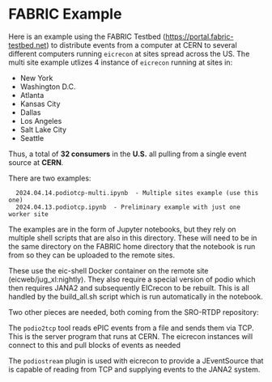 # FABRIC Example

Here is an example using the FABRIC Testbed (https://portal.fabric-testbed.net) to distribute events from a computer at CERN to several different computers running `eicrecon` at sites spread across the US. The multi site example utlizes 4 instance of `eicrecon` running at sites in:

* New York
* Washington D.C.
* Atlanta
* Kansas City
* Dallas
* Los Angeles
* Salt Lake City
* Seattle

Thus, a total of **32 consumers** in the **U.S.** all pulling from a single event source at **CERN**.

There are two examples:

~~~
  2024.04.14.podiotcp-multi.ipynb  - Multiple sites example (use this one)
  2024.04.13.podiotcp.ipynb  - Preliminary example with just one worker site 
~~~

The examples are in the form of Jupyter notebooks, but they rely on multiple shell scripts that are also in this directory. These will need to be in the same directory on the FABRIC home directory that the notebook is run from so they can be uploaded to the remote sites.

These use the eic-shell Docker container on the remote site (eicweb/jug_xl:nightly). They also require a special version of podio which then requires JANA2 and subsequently EICrecon to be rebuilt. This is all handled by the build_all.sh script which is run automatically in the notebook.

Two other pieces are needed, both coming from the SRO-RTDP repository: 

The `podio2tcp` tool reads ePIC events from a file and sends them via TCP. This is the server program that runs at CERN. The eicrecon instances will connect to this and pull blocks of events as needed

The `podiostream` plugin is used with eicrecon to provide a JEventSource that is capable of reading from TCP and supplying events to the JANA2 system.
